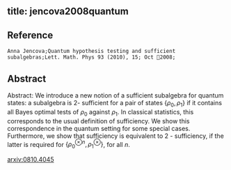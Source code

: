 title: jencova2008quantum
---


## Reference

	Anna Jencova;Quantum hypothesis testing and sufficient subalgebras;Lett. Math. Phys 93 (2010), 15; Oct 2008;

## Abstract 

Abstract:  We introduce a new notion of a sufficient subalgebra for quantum states: a
subalgebra is 2- sufficient for a pair of states $\{\rho_0,\rho_1\}$ if it
contains all Bayes optimal tests of $\rho_0$ against $\rho_1$. In classical
statistics, this corresponds to the usual definition of sufficiency. We show
this correspondence in the quantum setting for some special cases. Furthermore,
we show that sufficiency is equivalent to 2 - sufficiency, if the latter is
required for $\{\rho_0^{\otimes n},\rho_1^{\otimes}\}$, for all $n$.

    

[arxiv:0810.4045](https://arxiv.org/abs/0810.4045)